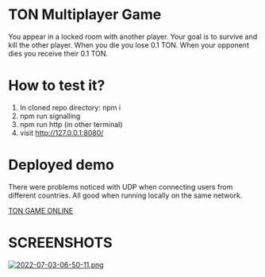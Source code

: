 # TON Multiplayer Game
You appear in a locked room with another player. Your goal is to survive and kill the other player. When you die you lose 0.1 TON. When your opponent dies you receive their 0.1 TON.

# How to test it?

1. In cloned repo directory: npm i
2. npm run signalling
3. npm run http (in other terminal)
4. visit http://127.0.0.1:8080/

# Deployed demo

There were problems noticed with UDP when connecting users from different countries. All good when running locally on the same network.

[TON GAME ONLINE](https://c78a-2a03-b0c0-2-d0-00-10ed-b001.eu.ngrok.io/)

# SCREENSHOTS

[![2022-07-03-06-50-11.png](https://i.postimg.cc/155k0vrG/2022-07-03-06-50-11.png)](https://postimg.cc/nMgSpY5r)
